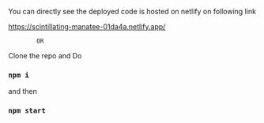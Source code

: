 You can directly see the deployed code is hosted on netlify  on following link

https://scintillating-manatee-01da4a.netlify.app/

            OR
Clone the repo and Do
### `npm i`
and then             
### `npm start`

